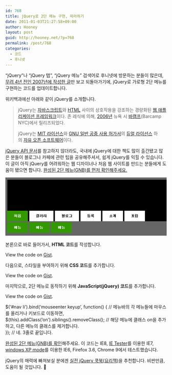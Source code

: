```yaml
---
id: 768
title: jQuery로 2단 메뉴 구현, 따라하기
date: 2011-01-03T21:27:58+09:00
author: Hooney
layout: post
guid: http://hooney.net/?p=768
permalink: /post/768
categories:
  - 코드
  - 후니넷
---
```

&#8220;jQuery&#8221;나 &#8220;jQuery 탭&#8221;, &#8220;jQuery 메뉴&#8221; 검색어로 후니넷에 방문하는 분들이 많은데, [무려 4년 전인 2007년에 작성한 글](/2007/08/20/431/)만 보고 되돌아가기에, jQuery로 가로형 2단 메뉴를 구현하는 코드를 업데이트합니다.

위키백과에선 아래와 같이 jQuery를 소개합니다.

> jQuery는 [자바스크립트](http://ko.wikipedia.org/wiki/%EC%9E%90%EB%B0%94%EC%8A%A4%ED%81%AC%EB%A6%BD%ED%8A%B8)와 [HTML](http://ko.wikipedia.org/wiki/HTML "HTML") 사이의 상호작용을 강조하는 경량화된 [웹 애플리케이션 프레임워크](http://ko.wikipedia.org/wiki/%EC%9B%B9_%EC%95%A0%ED%94%8C%EB%A6%AC%EC%BC%80%EC%9D%B4%EC%85%98_%ED%94%84%EB%A0%88%EC%9E%84%EC%9B%8C%ED%81%AC)이다. 존 레식에 의해, [2006년](http://ko.wikipedia.org/wiki/2006%EB%85%84 "2006년") 뉴욕 시 [바캠프](http://ko.wikipedia.org/wiki/%EB%B0%94%EC%BA%A0%ED%94%84 "바캠프")(Barcamp NYC)에서 릴리즈되었다.
> 
> jQuery는 [MIT 라이선스](http://ko.wikipedia.org/wiki/MIT_%EB%9D%BC%EC%9D%B4%EC%84%A0%EC%8A%A4 "MIT 라이선스")와 [GNU 일반 공중 사용 허가서](http://ko.wikipedia.org/wiki/GNU_%EC%9D%BC%EB%B0%98_%EA%B3%B5%EC%A4%91_%EC%82%AC%EC%9A%A9_%ED%97%88%EA%B0%80%EC%84%9C "GNU 일반 공중 사용 허가서")의 [듀얼 라이선스](http://ko.wikipedia.org/w/index.php?title=%EB%93%80%EC%96%BC_%EB%9D%BC%EC%9D%B4%EC%84%A0%EC%8A%A4&action=edit&redlink=1 "듀얼 라이선스 (존재하지 않는 문서)") 하의 [자유 오픈 소프트웨어](http://ko.wikipedia.org/w/index.php?title=%EC%9E%90%EC%9C%A0_%EC%98%A4%ED%94%88_%EC%86%8C%ED%94%84%ED%8A%B8%EC%9B%A8%EC%96%B4&action=edit&redlink=1 "자유 오픈 소프트웨어 (존재하지 않는 문서)")이다.

[jQuery API 문서](http://api.jquery.com/)를 참고하지 않더라도, 국내에 jQuery에 대한 책도 많이 출간됐고 많은 분들이 블로그나 카페에 관련 팁을 공유해주셔서, 쉽게 jQuery를 익힐 수 있습니다. 이 글이 아직 jQuery를 어려워하는 웹 디자이너나 처음 웹 사이트를 만드는 분들에게 도움이 됐으면 합니다. [완성된 2단 메뉴(GNB)를 먼저 확인해주세요.](/files/test/jqueryNav.html)

![jQuery로 2단 메뉴 따라하기](/wp-content/uploads/2011/01/jqueryNavigation.gif) 

본론으로 바로 들어가서, **HTML 코드**를 작성합니다.

<div class="oembed-gist">
  <noscript>
    View the code on <a href="https://gist.github.com/hooney/9c0e0148af21c4f352a4213e288044b7">Gist</a>.
  </noscript>
</div>

다음으로, 스타일을 부여하기 위해 **CSS 코드**를 추가합니다.

<div class="oembed-gist">
  <noscript>
    View the code on <a href="https://gist.github.com/hooney/9c0e0148af21c4f352a4213e288044b7">Gist</a>.
  </noscript>
</div>

마지막으로, 2단 메뉴로 동작하기 위해 **JavaScript(jQuery) 코드**를 추가합니다.

<div class="oembed-gist">
  <noscript>
    View the code on <a href="https://gist.github.com/hooney/9c0e0148af21c4f352a4213e288044b7">Gist</a>.
  </noscript>
</div>

$(&#8216;#nav li&#8217;).bind(&#8216;mouseenter keyup&#8217;, function() { // 메뉴바의 각 메뉴들에 마우스를 올리거나 키보드로 이동하면,  
$(this).addClass(&#8216;on&#8217;).siblings().removeClass(); // 해당 메뉴에 클래스 on을 추가하고, 다른 메뉴의 클래스를 제거합니다.  
}); // 네. 3줄로 끝입니다.  
  


[완성된 2단 메뉴(GNB)를 확인](/files/test/jqueryNav.html)해주세요. 이 코드는 IE8, [IE Tester](http://www.my-debugbar.com/wiki/IETester/HomePage)를 이용한 IE7, [windows XP mode](http://windows.microsoft.com/ko-KR/windows7/install-and-use-windows-xp-mode-in-windows-7)를 이용한 IE6, Firefox 3.6, Chrome 9에서 테스트했습니다.

jQuery의 매력에 빠져보실 분에겐 [실전 jQuery 쿡북(요리책)](http://www.aladin.co.kr/shop/wproduct.aspx?ISBN=8996276553)을 추천합니다. 비싼만큼, 도움이 될 것입니다. 🙂